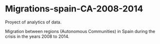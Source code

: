 # Migrations-spain-CA-2008-2014

Proyect of analytics of data.

Migration between regions (Autonomous Communities) in Spain  during the crisis in the years 2008 to 2014.
